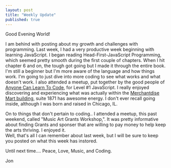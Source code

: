 ```yaml
---
layout: post
title: "Weekly Update"
published: true
---
```

Good Evening World!

I am behind with posting about my growth and challenges with programming.  Last week, I had a very productive week beginning with learning JavaScript.  I began reading Head-First-JavaScript Programming, which seemed pretty smooth during the first couple of chapters.
When I hit chapter 6 and on, the tough got going but I made it through the entire book.  I'm still a beginner but I'm more aware of the language and how things work.  I'm going to just dive into more coding to see what works and what doesn't work.  I also attended 
a meetup, put together by the good people of <a href="http://anyonecanlearntocode.com/" title="Anyone Can Learn to Code">Anyone Can Learn To Code</a>, for Level #1 JavaScript.  I really enjoyed discovering and experiencing what was actually within the 
<a href="http://www.mmart.com/" title="Merchantdise Mart Building">Merchantdise Mart building</a>, suite 1871 has awesome energy.  I don't ever recall going inside, although I was born and raised in Chicago, IL.  

On to things that don't pertain to coding.. I attended a meetup, this past weekend, called "Music Art Grants Workshop,".  It was pretty informative about finding Grants and sponser that are willing to pay money to help keep the arts thriving.  I enjoyed it.  
Well, that's all I can remember about last week, but I will be sure to keep you posted on what this week has instored. 

Until next time.... Peace, Love, Music, and Coding.

Jon
